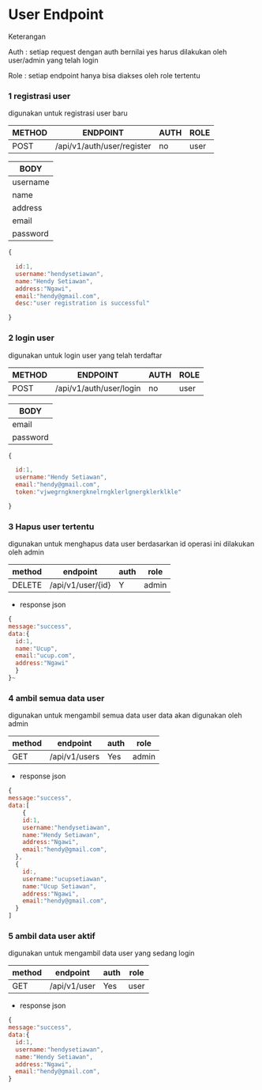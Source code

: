 # User Endpoint

<p>Keterangan</p>
<p>Auth : setiap request dengan auth bernilai yes harus dilakukan oleh user/admin yang telah login </p>
<p>Role : setiap endpoint hanya bisa diakses oleh role tertentu </p>

### 1 registrasi user

digunakan untuk registrasi user baru

| METHOD | ENDPOINT                   | AUTH | ROLE |
| ------ | -------------------------- | ---- | ---- |
| POST   | /api/v1/auth/user/register | no   | user |

| BODY     |
| -------- |
| username |
| name     |
| address  |
| email    |
| password |

```js
{

  id:1,
  username:"hendysetiawan",
  name:"Hendy Setiawan",
  address:"Ngawi",
  email:"hendy@gmail.com",
  desc:"user registration is successful"

}

```

### 2 login user

digunakan untuk login user yang telah terdaftar

| METHOD | ENDPOINT                | AUTH | ROLE |
| ------ | ----------------------- | ---- | ---- |
| POST   | /api/v1/auth/user/login | no   | user |

| BODY     |
| -------- |
| email    |
| password |

```js
{

  id:1,
  username:"Hendy Setiawan",
  email:"hendy@gmail.com",
  token:"vjwegrngknergknelrngklerlgnergklerklkle"

}

```



### 3 Hapus user tertentu

digunakan untuk menghapus data user berdasarkan id
operasi ini dilakukan oleh admin

| method | endpoint          | auth | role  |
| ------ | ----------------- | ---- | ----- |
| DELETE | /api/v1/user/{id} | Y    | admin |

- response json

```js
{
message:"success",
data:{
  id:1,
  name:"Ucup",
  email:"ucup.com",
  address:"Ngawi"
  }
}~
```

### 4 ambil semua data user

digunakan untuk mengambil semua data user
data akan digunakan oleh admin

| method | endpoint      | auth | role  |
| ------ | ------------- | ---- | ----- |
| GET    | /api/v1/users | Yes  | admin |

- response json

```js
{
message:"success",
data:[
    {
    id:1,
    username:"hendysetiawan",
    name:"Hendy Setiawan",
    address:"Ngawi",
    email:"hendy@gmail.com",
  },
  {
    id:,
    username:"ucupsetiawan",
    name:"Ucup Setiawan",
    address:"Ngawi",
    email:"hendy@gmail.com",
  }
]
```

### 5 ambil data user aktif

digunakan untuk mengambil data user yang sedang login

| method | endpoint     | auth | role |
| ------ | ------------ | ---- | ---- |
| GET    | /api/v1/user | Yes  | user |

- response json

```js
{
message:"success",
data:{
  id:1,
  username:"hendysetiawan",
  name:"Hendy Setiawan",
  address:"Ngawi",
  email:"hendy@gmail.com",
}
```
